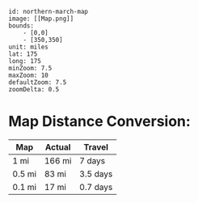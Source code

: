 ```leaflet
id: northern-march-map
image: [[Map.png]]
bounds:
	- [0,0]
	- [350,350]
unit: miles
lat: 175
long: 175
minZoom: 7.5
maxZoom: 10
defaultZoom: 7.5
zoomDelta: 0.5
```
# Map Distance Conversion: 
| Map | Actual | Travel |
| ---- | ---- | ---- |
| 1 mi | 166 mi | 7 days |
| 0.5 mi | 83 mi | 3.5 days |
| 0.1 mi | 17 mi | 0.7 days |
